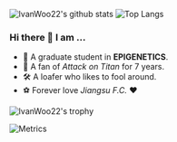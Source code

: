 ![IvanWoo22's github stats](https://github-readme-stats.vercel.app/api?username=IvanWoo22&theme=vue&count_private=true)
![Top Langs](https://github-readme-stats.vercel.app/api/top-langs/?username=IvanWoo22&theme=vue&layout=compact&count_private=true&langs_count=10)

### Hi there 👋  I am ...

- 🧬 A graduate student in **EPIGENETICS**.
- 🐒 A fan of *Attack on Titan* for 7 years.
- 🛠 A loafer who likes to fool around.
- ⚽️ Forever love *Jiangsu F.C.* ❤️

![IvanWoo22's trophy](https://github-profile-trophy.vercel.app/?username=IvanWoo22)

![Metrics](https://metrics.lecoq.io/IvanWoo22?template=classic&base=header%2C%20activity%2C%20community%2C%20repositories%2C%20metadata&base.indepth=false&base.hireable=false&base.skip=false&config.timezone=Asia%2FShanghai)
